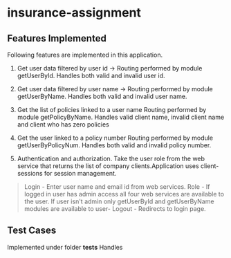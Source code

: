 # insurance-assignment

## Features Implemented
Following features are implemented in this application.

1)  Get user data filtered by user id ->
      Routing performed by module getUserById.
      Handles both valid and invalid user id.
  
2) Get user data filtered by user name -> 
    Routing performed by module getUserByName.
    Handles both valid and invalid user name.


3) Get the list of policies linked to a user name
    Routing performed by module getPolicyByName.
    Handles valid client name, invalid client name and client who has zero policies

4) Get the user linked to a policy number
    Routing performed by module getUserByPolicyNum.
    Handles both valid and invalid policy number.

5) Authentication and authorization. Take the user role from the web service that returns the list of company clients.Application uses client-sessions for session management.
> Login  - Enter user name and email id from web services. 
> Role   - If logged in user has admin access all four web services are available to the user. 
          If user isn't admin only getUserById and getUserByName modules are available to user-
> Logout - Redirects to login page.
 
## Test Cases
Implemented under folder __tests__
Handles 
 
